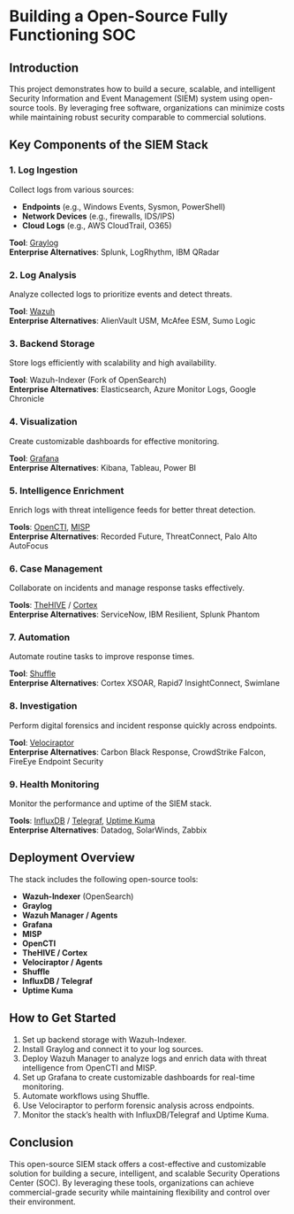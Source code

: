 # Building a Open-Source Fully Functioning SOC

## Introduction

This project demonstrates how to build a secure, scalable, and intelligent Security Information and Event Management (SIEM) system using open-source tools. By leveraging free software, organizations can minimize costs while maintaining robust security comparable to commercial solutions.

## Key Components of the SIEM Stack

### 1. Log Ingestion

Collect logs from various sources:

- **Endpoints** (e.g., Windows Events, Sysmon, PowerShell)
- **Network Devices** (e.g., firewalls, IDS/IPS)
- **Cloud Logs** (e.g., AWS CloudTrail, O365)

**Tool**: [Graylog](https://www.graylog.org/)  
**Enterprise Alternatives**: Splunk, LogRhythm, IBM QRadar

### 2. Log Analysis

Analyze collected logs to prioritize events and detect threats.

**Tool**: [Wazuh](https://wazuh.com/)  
**Enterprise Alternatives**: AlienVault USM, McAfee ESM, Sumo Logic

### 3. Backend Storage

Store logs efficiently with scalability and high availability.

**Tool**: Wazuh-Indexer (Fork of OpenSearch)  
**Enterprise Alternatives**: Elasticsearch, Azure Monitor Logs, Google Chronicle

### 4. Visualization

Create customizable dashboards for effective monitoring.

**Tool**: [Grafana](https://grafana.com/)  
**Enterprise Alternatives**: Kibana, Tableau, Power BI

### 5. Intelligence Enrichment

Enrich logs with threat intelligence feeds for better threat detection.

**Tools**: [OpenCTI](https://www.opencti.io/), [MISP](https://www.misp-project.org/)  
**Enterprise Alternatives**: Recorded Future, ThreatConnect, Palo Alto AutoFocus

### 6. Case Management

Collaborate on incidents and manage response tasks effectively.

**Tools**: [TheHIVE](https://thehive-project.org/) / [Cortex](https://www.cortex-app.com/)  
**Enterprise Alternatives**: ServiceNow, IBM Resilient, Splunk Phantom

### 7. Automation

Automate routine tasks to improve response times.

**Tool**: [Shuffle](https://shuffler.io/)  
**Enterprise Alternatives**: Cortex XSOAR, Rapid7 InsightConnect, Swimlane

### 8. Investigation

Perform digital forensics and incident response quickly across endpoints.

**Tool**: [Velociraptor](https://www.velocidex.com/velociraptor/)  
**Enterprise Alternatives**: Carbon Black Response, CrowdStrike Falcon, FireEye Endpoint Security

### 9. Health Monitoring

Monitor the performance and uptime of the SIEM stack.

**Tools**: [InfluxDB](https://www.influxdata.com/) / [Telegraf](https://github.com/influxdata/telegraf), [Uptime Kuma](https://github.com/louislam/uptime-kuma)  
**Enterprise Alternatives**: Datadog, SolarWinds, Zabbix

## Deployment Overview

The stack includes the following open-source tools:

- **Wazuh-Indexer** (OpenSearch)
- **Graylog**
- **Wazuh Manager / Agents**
- **Grafana**
- **MISP**
- **OpenCTI**
- **TheHIVE / Cortex**
- **Velociraptor / Agents**
- **Shuffle**
- **InfluxDB / Telegraf**
- **Uptime Kuma**

## How to Get Started

1. Set up backend storage with Wazuh-Indexer.
2. Install Graylog and connect it to your log sources.
3. Deploy Wazuh Manager to analyze logs and enrich data with threat intelligence from OpenCTI and MISP.
4. Set up Grafana to create customizable dashboards for real-time monitoring.
5. Automate workflows using Shuffle.
6. Use Velociraptor to perform forensic analysis across endpoints.
7. Monitor the stack’s health with InfluxDB/Telegraf and Uptime Kuma.

## Conclusion

This open-source SIEM stack offers a cost-effective and customizable solution for building a secure, intelligent, and scalable Security Operations Center (SOC). By leveraging these tools, organizations can achieve commercial-grade security while maintaining flexibility and control over their environment.

